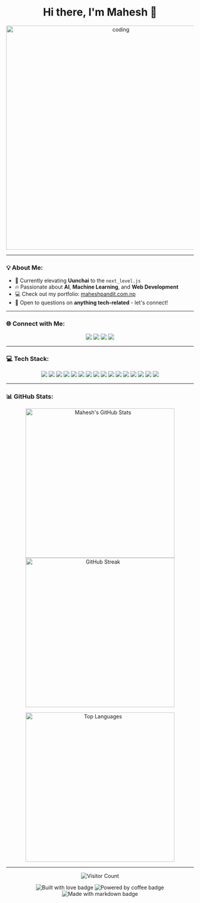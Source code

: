 <h1 align="center">Hi there, I'm Mahesh 👋</h1>

<p align="center">
  <img src="https://i.giphy.com/media/v1.Y2lkPTc5MGI3NjExZnIxYm01MGhsbDFwcG5ub3Y5YnNxdHFjMWZwMml1MHk3dWhjNW82ayZlcD12MV9pbnRlcm5hbF9naWZfYnlfaWQmY3Q9Zw/Tdiov7GSG9oxY6u9zF/giphy.gif" alt="coding" width="600"/>
</p>

---

### 💡 About Me:
- 🚀 Currently elevating **Uunchai** to the `next_level.js`
- 🔥 Passionate about **AI**, **Machine Learning**, and **Web Development**
- 💻 Check out my portfolio: [maheshpandit.com.np](https://maheshpandit.com.np)
- 💬 Open to questions on **anything tech-related** - let's connect!

---

### 🌐 Connect with Me:
<p align="center">
  <a href="https://linkedin.com/in/maheshpandit2" target="_blank"><img src="https://img.shields.io/badge/LinkedIn-%230077B5.svg?style=for-the-badge&logo=linkedin&logoColor=white"/></a>
  <a href="mailto:youremail@domain.com" target="_blank"><img src="https://img.shields.io/badge/Email-D14836?style=for-the-badge&logo=gmail&logoColor=white"/></a>
  <a href="https://github.com/maheessh" target="_blank"><img src="https://img.shields.io/badge/GitHub-181717?style=for-the-badge&logo=github&logoColor=white"/></a>
  <a href="https://maheshpandit.com.np" target="_blank"><img src="https://img.shields.io/badge/Portfolio-000000?style=for-the-badge&logo=web&logoColor=white"/></a>
</p>

---

### 💻 Tech Stack:
<p align="center">
  <img src="https://img.shields.io/badge/Dart-%230175C2.svg?style=for-the-badge&logo=dart&logoColor=white"/>
  <img src="https://img.shields.io/badge/HTML5-%23E34F26.svg?style=for-the-badge&logo=html5&logoColor=white"/>
  <img src="https://img.shields.io/badge/JavaScript-%23323330.svg?style=for-the-badge&logo=javascript&logoColor=%23F7DF1E"/>
  <img src="https://img.shields.io/badge/Java-%23ED8B00.svg?style=for-the-badge&logo=java&logoColor=white"/>
  <img src="https://img.shields.io/badge/Python-3670A0?style=for-the-badge&logo=python&logoColor=ffdd54"/>
  <img src="https://img.shields.io/badge/C++-%2300599C.svg?style=for-the-badge&logo=c%2B%2B&logoColor=white"/>
  <img src="https://img.shields.io/badge/CSS3-%231572B6.svg?style=for-the-badge&logo=css3&logoColor=white"/>
  <img src="https://img.shields.io/badge/Firebase-%23039BE5.svg?style=for-the-badge&logo=firebase"/>
  <img src="https://img.shields.io/badge/Vercel-%23000000.svg?style=for-the-badge&logo=vercel&logoColor=white"/>
  <img src="https://img.shields.io/badge/.NET-5C2D91?style=for-the-badge&logo=.net&logoColor=white"/>
  <img src="https://img.shields.io/badge/Django-%23092E20.svg?style=for-the-badge&logo=django&logoColor=white"/>
  <img src="https://img.shields.io/badge/Flutter-%2302569B.svg?style=for-the-badge&logo=Flutter&logoColor=white"/>
  <img src="https://img.shields.io/badge/Adobe-%23FF0000.svg?style=for-the-badge&logo=adobe&logoColor=white"/>
  <img src="https://img.shields.io/badge/Canva-%2300C4CC.svg?style=for-the-badge&logo=Canva&logoColor=white"/>
  <img src="https://img.shields.io/badge/Figma-%23F24E1E.svg?style=for-the-badge&logo=figma&logoColor=white"/>
  <img src="https://img.shields.io/badge/Framer-black?style=for-the-badge&logo=framer&logoColor=blue"/>
</p>

---

### 📊 GitHub Stats:
<p align="center">
  <img src="https://github-readme-stats.vercel.app/api?username=maheessh&theme=vue&hide_border=false&include_all_commits=false&count_private=true" alt="Mahesh's GitHub Stats" width="400px"/>
  <img src="https://github-readme-streak-stats.herokuapp.com/?user=maheessh&theme=vue&hide_border=false" alt="GitHub Streak" width="400px"/>
</p>

<p align="center">
  <img src="https://github-readme-stats.vercel.app/api/top-langs/?username=maheessh&theme=vue&hide_border=false&include_all_commits=false&count_private=true&layout=compact" alt="Top Languages" width="400px"/>
</p>

---

<p align="center">
  <img src="https://visitcount.itsvg.in/api?id=maheessh&icon=0&color=0" alt="Visitor Count"/>
</p>

<p align="center">
  <img src="https://forthebadge.com/images/badges/built-with-love.svg" alt="Built with love badge"/>
  <img src="https://forthebadge.com/images/badges/powered-by-coffee.svg" alt="Powered by coffee badge"/>
  <img src="https://forthebadge.com/images/badges/made-with-markdown.svg" alt="Made with markdown badge"/>
</p>
